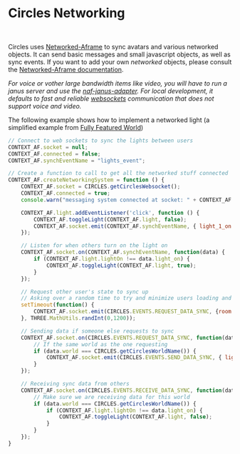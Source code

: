 # Circles Networking

<br>

Circles uses [Networked-Aframe](https://github.com/networked-aframe/networked-aframe) to sync avatars and various networked objects. 
It can send basic messages and small javascript objects, as well as sync events. If you want to add your own _networked_ objects, please consult the [Networked-Aframe documentation](https://github.com/networked-aframe/networked-aframe/blob/master/README.md). 

_For voice or vother large bandwidth items like video, you will have to run a janus server and use the [naf-janus-adapter](https://github.com/networked-aframe/naf-janus-adapter). For local development, it defaults to fast and reliable [websockets](https://developer.mozilla.org/en-US/docs/Web/API/WebSockets_API) communication that does not support voice and video._

The following example shows how to implement a networked light (a simplified example from [Fully Featured World](https://github.com/uni-VR-sity/circles-xr/tree/main/src/worlds/fully-featured))

```js
// Connect to web sockets to sync the lights between users
CONTEXT_AF.socket = null;
CONTEXT_AF.connected = false;
CONTEXT_AF.synchEventName = "lights_event";

// Create a function to call to get all the networked stuff connected
CONTEXT_AF.createNetworkingSystem = function () {
    CONTEXT_AF.socket = CIRCLES.getCirclesWebsocket();
    CONTEXT_AF.connected = true;
    console.warn("messaging system connected at socket: " + CONTEXT_AF.socket.id + " in room:" + CIRCLES.getCirclesGroupName() + ' in world:' + CIRCLES.getCirclesWorldName());

    CONTEXT_AF.light.addEventListener('click', function () {
        CONTEXT_AF.toggleLight(CONTEXT_AF.light, false);
        CONTEXT_AF.socket.emit(CONTEXT_AF.synchEventName, { light_1_on:CONTEXT_AF.light.lightOn, room:CIRCLES.getCirclesGroupName(), world:CIRCLES.getCirclesWorldName()});
    });

    // Listen for when others turn on the light on
    CONTEXT_AF.socket.on(CONTEXT_AF.synchEventName, function(data) {
        if (CONTEXT_AF.light.lightOn !== data.light_on) {
            CONTEXT_AF.toggleLight(CONTEXT_AF.light, true);
        }
    });

    // Request other user's state to sync up
    // Asking over a random time to try and minimize users loading and asking at the same time
    setTimeout(function() {
        CONTEXT_AF.socket.emit(CIRCLES.EVENTS.REQUEST_DATA_SYNC, {room:CIRCLES.getCirclesGroupName(), world:CIRCLES.getCirclesWorldName()});
    }, THREE.MathUtils.randInt(0,1200));

    // Sending data if someone else requests to sync
    CONTEXT_AF.socket.on(CIRCLES.EVENTS.REQUEST_DATA_SYNC, function(data) {
        // If the same world as the one requesting
        if (data.world === CIRCLES.getCirclesWorldName()) {
            CONTEXT_AF.socket.emit(CIRCLES.EVENTS.SEND_DATA_SYNC, { light_on:CONTEXT_AF.light.lightOn, room:CIRCLES.getCirclesGroupName(), world:CIRCLES.getCirclesWorldName()});
        }
    });

    // Receiving sync data from others
    CONTEXT_AF.socket.on(CIRCLES.EVENTS.RECEIVE_DATA_SYNC, function(data) {
        // Make sure we are receiving data for this world
        if (data.world === CIRCLES.getCirclesWorldName()) {
            if (CONTEXT_AF.light.lightOn !== data.light_on) {
                CONTEXT_AF.toggleLight(CONTEXT_AF.light, false);
            }
        }
    });
}
```